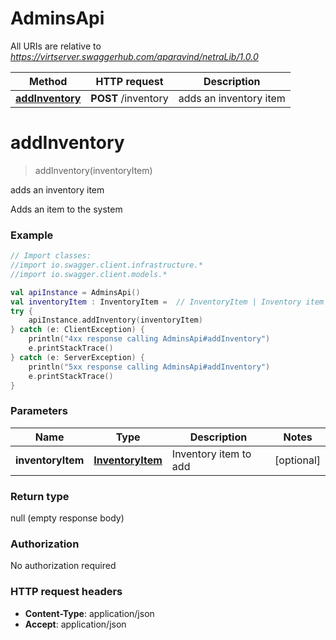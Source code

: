 # AdminsApi

All URIs are relative to *https://virtserver.swaggerhub.com/aparavind/netraLib/1.0.0*

Method | HTTP request | Description
------------- | ------------- | -------------
[**addInventory**](AdminsApi.md#addInventory) | **POST** /inventory | adds an inventory item


<a name="addInventory"></a>
# **addInventory**
> addInventory(inventoryItem)

adds an inventory item

Adds an item to the system

### Example
```kotlin
// Import classes:
//import io.swagger.client.infrastructure.*
//import io.swagger.client.models.*

val apiInstance = AdminsApi()
val inventoryItem : InventoryItem =  // InventoryItem | Inventory item to add
try {
    apiInstance.addInventory(inventoryItem)
} catch (e: ClientException) {
    println("4xx response calling AdminsApi#addInventory")
    e.printStackTrace()
} catch (e: ServerException) {
    println("5xx response calling AdminsApi#addInventory")
    e.printStackTrace()
}
```

### Parameters

Name | Type | Description  | Notes
------------- | ------------- | ------------- | -------------
 **inventoryItem** | [**InventoryItem**](InventoryItem.md)| Inventory item to add | [optional]

### Return type

null (empty response body)

### Authorization

No authorization required

### HTTP request headers

 - **Content-Type**: application/json
 - **Accept**: application/json

